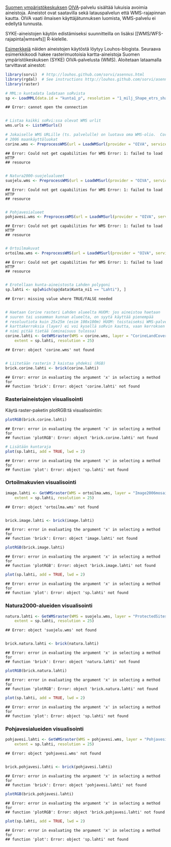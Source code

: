 [Suomen ympäristökeskuksen](http://www.ymparisto.fi/syke) [OIVA]( www.ymparisto.fi/oiva)-palvelu sisältää lukuisia avoimia aineistoja. Aineistot ovat saatavilla sekä latauspalvelun että WMS-rajapinnan kautta. OIVA vaati ilmaisen käyttäjätunnuksen luomista, WMS-palvelu ei edellytä tunnusta. 

SYKE-aineistojen käytön edistämiseksi suunnitteilla on lisäksi [[WMS/WFS-rajapinta|wmswfs]] R-kielelle.

[Esimerkkejä](http://louhos.wordpress.com/2011/12/28/paikkatieto-rajapinnat-ja-sorvi-osa-1/) näiden aineistojen käytöstä löytyy Louhos-blogista. Seuraava esimerkkikoodi hakee rasterimuotoisia kartta-aineistoja Suomen ympäristökeskuksen (SYKE) OIVA-palvelusta (WMS). Aloitetaan lataamalla tarvittavat ainestot:
 


```r
library(sorvi)  # http://louhos.github.com/sorvi/asennus.html
library(rgdal)  # See instructions http://louhos.github.com/sorvi/asennus.html
library(raster)

# MML:n kuntadata ladataan soRvista
sp <- LoadMML(data.id = "kunta1_p", resolution = "1_milj_Shape_etrs_shape")
```

```
## Error: cannot open the connection
```

```r

# Listaa kaikki soRvi:ssa olevat WMS urlit
wms.urls <- ListWMSurls()

# Jokaiselle WMS URLille (ts. palvelulle) on luotava oma WMS-olio.  Corine
# 2006 maankäyttöluokat
corine.wms <- PreprocessWMS(url = LoadWMSurl(provider = "OIVA", service = "Corine"))
```

```
## Error: Could not get capabilities for WMS Error: 1: failed to load HTTP
## resource
```

```r

# Natura2000-suojelualueet
suojelu.wms <- PreprocessWMS(url = LoadWMSurl(provider = "OIVA", service = "Suojelu"))
```

```
## Error: Could not get capabilities for WMS Error: 1: failed to load HTTP
## resource
```

```r

# Pohjavesialueet
pohjavesi.wms <- PreprocessWMS(url = LoadWMSurl(provider = "OIVA", service = "Pohjavesi"))
```

```
## Error: Could not get capabilities for WMS Error: 1: failed to load HTTP
## resource
```

```r

# Ortoilmakuvat
ortoilma.wms <- PreprocessWMS(url = LoadWMSurl(provider = "OIVA", service = "Image"))
```

```
## Error: Could not get capabilities for WMS Error: 1: failed to load HTTP
## resource
```

```r

# Erotellaan kunta-aineistosta Lahden polygoni
sp.lahti <- sp[which(sp@data$Kunta_ni1 == "Lahti"), ]
```

```
## Error: missing value where TRUE/FALSE needed
```

```r

# Haetaan Corine rasteri Lahden alueelta HUOM: jos aineistoa haetaan
# suuren tai useamman kunnan alueelta, on syytä käyttää pienempää
# resoluutiota kuin 25x25m (esim 100x100m) HUOM: toistaiseksi WMS-palvelun
# karttakerroksia (layer) ei voi kysellä soRvin kautta, vaan kerroksen
# nimi pitää tietää (ominaisuus tulossa)
corine.lahti <- GetWMSraster(WMS = corine.wms, layer = "CorineLandCover2006_25m", 
    extent = sp.lahti, resolution = 25)
```

```
## Error: object 'corine.wms' not found
```

```r

# Liitetään rasterin 3 kaistaa yhdeksi (RGB)
brick.corine.lahti <- brick(corine.lahti)
```

```
## Error: error in evaluating the argument 'x' in selecting a method for
## function 'brick': Error: object 'corine.lahti' not found
```


### Rasteriaineistojen visualisointi

Käytä raster-paketin plotRGB:tä visualisointiin:


```r
plotRGB(brick.corine.lahti)
```

```
## Error: error in evaluating the argument 'x' in selecting a method for
## function 'plotRGB': Error: object 'brick.corine.lahti' not found
```

```r
# Lisätään kuntaraja
plot(sp.lahti, add = TRUE, lwd = 2)
```

```
## Error: error in evaluating the argument 'x' in selecting a method for
## function 'plot': Error: object 'sp.lahti' not found
```


### Ortoilmakuvien visualisointi


```r
image.lahti <- GetWMSraster(WMS = ortoilma.wms, layer = "Image2006mosaiikki", 
    extent = sp.lahti, resolution = 25)
```

```
## Error: object 'ortoilma.wms' not found
```

```r

brick.image.lahti <- brick(image.lahti)
```

```
## Error: error in evaluating the argument 'x' in selecting a method for
## function 'brick': Error: object 'image.lahti' not found
```

```r
plotRGB(brick.image.lahti)
```

```
## Error: error in evaluating the argument 'x' in selecting a method for
## function 'plotRGB': Error: object 'brick.image.lahti' not found
```

```r
plot(sp.lahti, add = TRUE, lwd = 2)
```

```
## Error: error in evaluating the argument 'x' in selecting a method for
## function 'plot': Error: object 'sp.lahti' not found
```



### Natura2000-alueiden visualisointi


```r
natura.lahti <- GetWMSraster(WMS = suojelu.wms, layer = "ProtectedSites.Natura2000Polygons", 
    extent = sp.lahti, resolution = 25)
```

```
## Error: object 'suojelu.wms' not found
```

```r

brick.natura.lahti <- brick(natura.lahti)
```

```
## Error: error in evaluating the argument 'x' in selecting a method for
## function 'brick': Error: object 'natura.lahti' not found
```

```r
plotRGB(brick.natura.lahti)
```

```
## Error: error in evaluating the argument 'x' in selecting a method for
## function 'plotRGB': Error: object 'brick.natura.lahti' not found
```

```r
plot(sp.lahti, add = TRUE, lwd = 2)
```

```
## Error: error in evaluating the argument 'x' in selecting a method for
## function 'plot': Error: object 'sp.lahti' not found
```


### Pohjavesialueiden visualisointi


```r
pohjavesi.lahti <- GetWMSraster(WMS = pohjavesi.wms, layer = "Pohjavesialue", 
    extent = sp.lahti, resolution = 25)
```

```
## Error: object 'pohjavesi.wms' not found
```

```r

brick.pohjavesi.lahti <- brick(pohjavesi.lahti)
```

```
## Error: error in evaluating the argument 'x' in selecting a method for
## function 'brick': Error: object 'pohjavesi.lahti' not found
```

```r
plotRGB(brick.pohjavesi.lahti)
```

```
## Error: error in evaluating the argument 'x' in selecting a method for
## function 'plotRGB': Error: object 'brick.pohjavesi.lahti' not found
```

```r
plot(sp.lahti, add = TRUE, lwd = 2)
```

```
## Error: error in evaluating the argument 'x' in selecting a method for
## function 'plot': Error: object 'sp.lahti' not found
```




